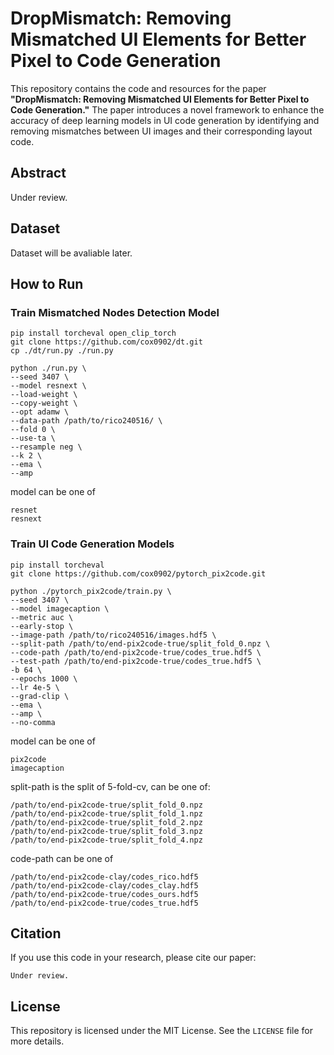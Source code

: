# DropMismatch: Removing Mismatched UI Elements for Better Pixel to Code Generation

This repository contains the code and resources for the paper **"DropMismatch: Removing Mismatched UI Elements for Better Pixel to Code Generation."** The paper introduces a novel framework to enhance the accuracy of deep learning models in UI code generation by identifying and removing mismatches between UI images and their corresponding layout code.

## Abstract

Under review.

## Dataset

Dataset will be avaliable later.

## How to Run

### Train Mismatched Nodes Detection Model

```
pip install torcheval open_clip_torch
git clone https://github.com/cox0902/dt.git
cp ./dt/run.py ./run.py
```

```
python ./run.py \
--seed 3407 \
--model resnext \
--load-weight \
--copy-weight \
--opt adamw \
--data-path /path/to/rico240516/ \
--fold 0 \
--use-ta \
--resample neg \
--k 2 \
--ema \
--amp
```

model can be one of 

```
resnet
resnext
```

### Train UI Code Generation Models

```
pip install torcheval
git clone https://github.com/cox0902/pytorch_pix2code.git
```

```
python ./pytorch_pix2code/train.py \
--seed 3407 \
--model imagecaption \
--metric auc \
--early-stop \
--image-path /path/to/rico240516/images.hdf5 \
--split-path /path/to/end-pix2code-true/split_fold_0.npz \
--code-path /path/to/end-pix2code-true/codes_true.hdf5 \
--test-path /path/to/end-pix2code-true/codes_true.hdf5 \
-b 64 \
--epochs 1000 \
--lr 4e-5 \
--grad-clip \
--ema \
--amp \
--no-comma
```

model can be one of

```
pix2code
imagecaption
```

split-path is the split of 5-fold-cv, can be one of:

```
/path/to/end-pix2code-true/split_fold_0.npz
/path/to/end-pix2code-true/split_fold_1.npz
/path/to/end-pix2code-true/split_fold_2.npz
/path/to/end-pix2code-true/split_fold_3.npz
/path/to/end-pix2code-true/split_fold_4.npz
```

code-path can be one of

```
/path/to/end-pix2code-clay/codes_rico.hdf5
/path/to/end-pix2code-clay/codes_clay.hdf5
/path/to/end-pix2code-true/codes_ours.hdf5
/path/to/end-pix2code-true/codes_true.hdf5
```

## Citation

If you use this code in your research, please cite our paper:

```
Under review.
```

## License

This repository is licensed under the MIT License. See the `LICENSE` file for more details.
